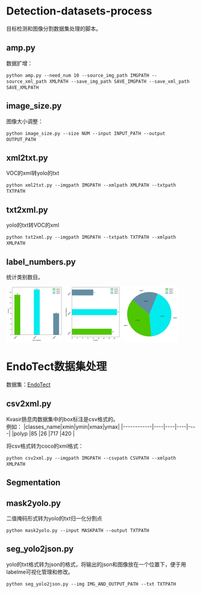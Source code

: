 # Detection-datasets-process
目标检测和图像分割数据集处理的脚本。

## amp.py
数据扩增：
```
python amp.py --need_num 10 --source_img_path IMGPATH --source_xml_path XMLPATH --save_img_path SAVE_IMGPATH --save_xml_path SAVE_XMLPATH
```
## image_size.py
图像大小调整：
```
python image_size.py --size NUM --input INPUT_PATH --output OUTPUT_PATH
```
## xml2txt.py
VOC的xml转yolo的txt
```
python xml2txt.py --imgpath IMGPATH --xmlpath XMLPATH --txtpath TXTPATH
```

## txt2xml.py
yolo的txt转VOC的xml
```
python txt2xml.py --imgpath IMGPATH --txtpath TXTPATH --xmlpath XMLPATH
```

## label_numbers.py

统计类别数目。

<img src="./img/1.jpg" width="150">  <img src="./img/2.jpg" width="150">  <img src="./img/3.jpg" width="150">

# EndoTect数据集处理
数据集：[EndoTect](https://www.kaggle.com/datasets/debeshjha1/endotect-dataset)
## csv2xml.py
Kvasir肠息肉数据集中的box标注是csv格式的。  
例如：
|classes_name|xmin|ymin|xmax|ymax|
|------------|----|----|----|----|
|polyp       |85  |26  |717 |420 |

将csv格式转为coco的xml格式：
```
python csv2xml.py --imgpath IMGPATH --csvpath CSVPATH --xmlpath XMLPATH
```
## Segmentation
## mask2yolo.py
二值掩码形式转为yolo的txt归一化分割点
```
python mask2yolo.py --input MASKPATH --output TXTPATH
```
## seg_yolo2json.py
yolo的txt格式转为json的格式，将输出的json和图像放在一个位置下，便于用labelme可视化管理和修改。  
```
python seg_yolo2json.py --img IMG_AND_OUTPUT_PATH --txt TXTPATH
```
